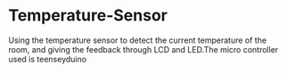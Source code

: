 # Temperature-Sensor
Using the temperature sensor to detect the current temperature of the room, and giving the feedback through LCD and LED.The micro controller used is teenseyduino
